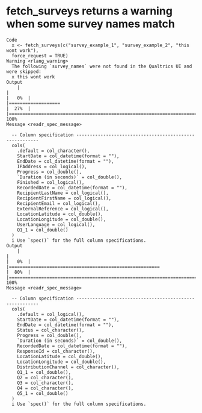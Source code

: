 # fetch_surveys returns a warning when some survey names match

    Code
      x <- fetch_surveys(c("survey_example_1", "survey_example_2", "this wont work"),
      force_request = TRUE)
    Warning <rlang_warning>
      The following `survey_names` were not found in the Qualtrics UI and were skipped:
      x this wont work
    Output
        |                                                                              |                                                                      |   0%  |                                                                              |===================                                                   |  27%  |                                                                              |======================================================================| 100%
    Message <readr_spec_message>
      
      -- Column specification --------------------------------------------------------
      cols(
        .default = col_character(),
        StartDate = col_datetime(format = ""),
        EndDate = col_datetime(format = ""),
        IPAddress = col_logical(),
        Progress = col_double(),
        `Duration (in seconds)` = col_double(),
        Finished = col_logical(),
        RecordedDate = col_datetime(format = ""),
        RecipientLastName = col_logical(),
        RecipientFirstName = col_logical(),
        RecipientEmail = col_logical(),
        ExternalReference = col_logical(),
        LocationLatitude = col_double(),
        LocationLongitude = col_double(),
        UserLanguage = col_logical(),
        Q1_1 = col_double()
      )
      i Use `spec()` for the full column specifications.
    Output
        |                                                                              |                                                                      |   0%  |                                                                              |========================================================              |  80%  |                                                                              |======================================================================| 100%
    Message <readr_spec_message>
      
      -- Column specification --------------------------------------------------------
      cols(
        .default = col_logical(),
        StartDate = col_datetime(format = ""),
        EndDate = col_datetime(format = ""),
        Status = col_character(),
        Progress = col_double(),
        `Duration (in seconds)` = col_double(),
        RecordedDate = col_datetime(format = ""),
        ResponseId = col_character(),
        LocationLatitude = col_double(),
        LocationLongitude = col_double(),
        DistributionChannel = col_character(),
        Q1_1 = col_double(),
        Q2 = col_character(),
        Q3 = col_character(),
        Q4 = col_character(),
        Q5_1 = col_double()
      )
      i Use `spec()` for the full column specifications.

